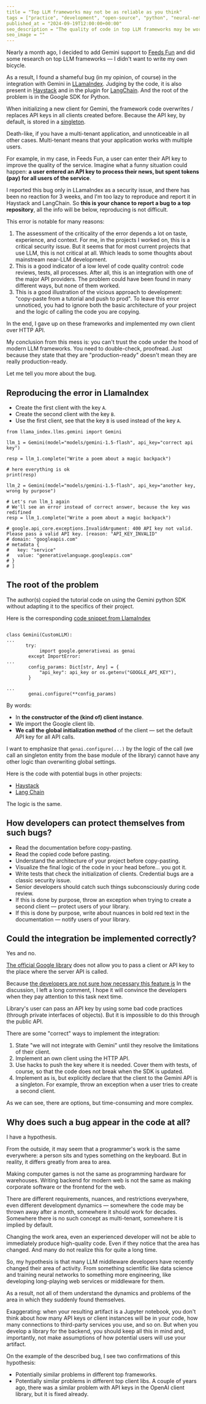 ```yaml
---
title = "Top LLM frameworks may not be as reliable as you think"
tags = ["practice", "development", "open-source", "python", "neural-networks", "backend"]
published_at = "2024-09-19T12:00:00+00:00"
seo_description = "The quality of code in top LLM frameworks may be worse than you expect from top frameworks."
seo_image = ""
---
```


Nearly a month ago, I decided to add Gemini support to [Feeds Fun](https://feeds.fun/) and did some research on top LLM frameworks — I didn't want to write my own bicycle.

As a result, I found a shameful bug (in my opinion, of course) in the integration with Gemini in [LLamaIndex](https://github.com/run-llama/llama_index). Judging by the code, it is also present in [Haystack](https://github.com/deepset-ai/haystack-core-integrations) and in the plugin for [LangChain](https://github.com/langchain-ai/langchain-google). And the root of the problem is in the Google SDK for Python.

When initializing a new client for Gemini, the framework code overwrites / replaces API keys in all clients created before. Because the API key, by default, is stored in a [singleton](https://en.wikipedia.org/wiki/Singleton_pattern).

Death-like, if you have a multi-tenant application, and unnoticeable in all other cases. Multi-tenant means that your application works with multiple users.

For example, in my case, in Feeds Fun, a user can enter their API key to improve the quality of the service. Imagine what a funny situation could happen: **a user entered an API key to process their news, but spent tokens (pay) for all users of the service**.

I reported this bug only in LLamaIndex as a security issue, and there has been no reaction for 3 weeks, and I'm too lazy to reproduce and report it in Haystack and LangChain. So **this is your chance to report a bug to a top repository**, all the info will be below, reproducing is not difficult.

This error is notable for many reasons:

1. The assessment of the criticality of the error depends a lot on taste, experience, and context. For me, in the projects I worked on, this is a critical security issue. But it seems that for most current projects that use LLM, this is not critical at all. Which leads to some thoughts about mainstream near-LLM development.
2. This is a good indicator of a low level of code quality control: code reviews, tests, all processes. After all, this is an integration with one of the major API providers. The problem could have been found in many different ways, but none of them worked.
3. This is a good illustration of the vicious approach to development: "copy-paste from a tutorial and push to prod". To leave this error unnoticed, you had to ignore both the basic architecture of your project and the logic of calling the code you are copying.

In the end, I gave up on these frameworks and implemented my own client over HTTP API.

My conclusion from this mess is: you can't trust the code under the hood of modern LLM frameworks. You need to double-check, proofread. Just because they state that they are "production-ready" doesn't mean they are really production-ready.

Let me tell you more about the bug.

<!-- more -->

## Reproducing the error in LlamaIndex

- Create the first client with the key `A`.
- Create the second client with the key `B`.
- Use the first client, see that the key `B` is used instead of the key `A`.

```
from llama_index.llms.gemini import Gemini

llm_1 = Gemini(model="models/gemini-1.5-flash", api_key="correct api key")

resp = llm_1.complete("Write a poem about a magic backpack")

# here everything is ok
print(resp)

llm_2 = Gemini(model="models/gemini-1.5-flash", api_key="another key, wrong by purpose")

# Let's run llm_1 again
# We'll see an error instead of correct answer, because the key was redifined
resp = llm_1.complete("Write a poem about a magic backpack")

# google.api_core.exceptions.InvalidArgument: 400 API key not valid. Please pass a valid API key. [reason: "API_KEY_INVALID"
# domain: "googleapis.com"
# metadata {
#   key: "service"
#   value: "generativelanguage.googleapis.com"
# }
# ]
```

## The root of the problem

The author(s) copied the tutorial code on using the Gemini python SDK without adapting it to the specifics of their project.

Here is the corresponding [code snippet from LlamaIndex](https://github.com/run-llama/llama_index/blob/6552a926bdf430e86266059091e28495dbd92a43/llama-index-integrations/llms/llama-index-llms-gemini/llama_index/llms/gemini/base.py#L120-L135)

```

class Gemini(CustomLLM):
...
       try:
            import google.generativeai as genai
        except ImportError:
...
        config_params: Dict[str, Any] = {
            "api_key": api_key or os.getenv("GOOGLE_API_KEY"),
        }

...
        genai.configure(**config_params)
```

By words:

- In **the constructor of the (kind of) client instance**.
- We import the Google client lib.
- **We call the global initialization method** of the client — set the default API key for all API calls.

I want to emphasize that `genai.configure(...)` by the logic of the call (we call an singleton entity from the base module of the library) cannot have any other logic than overwriting global settings.

Here is the code with potential bugs in other projects:

- [Haystack](https://github.com/deepset-ai/haystack-core-integrations/blob/main/integrations/google_ai/src/haystack_integrations/components/generators/google_ai/gemini.py#L93)
- [Lang Chain](https://github.com/langchain-ai/langchain-google/blob/6dfdf9b57aa1f99d9c598a97e5729adb278883cf/libs/genai/langchain_google_genai/llms.py#L224)

The logic is the same.

## How developers can protect themselves from such bugs?

- Read the documentation before copy-pasting.
- Read the copied code before pasting.
- Understand the architecture of your project before copy-pasting.
- Visualize the final logic of the code in your head before... you got it.
- Write tests that check the initialization of clients. Credential bugs are a classic security issue.
- Senior developers should catch such things subconsciously during code review.
- If this is done by purpose, throw an exception when trying to create a second client — protect users of your library.
- If this is done by purpose, write about nuances in bold red text in the documentation — notify users of your library.

## Could the integration be implemented correctly?

Yes and no.

[The official Google library](https://github.com/google-gemini/generative-ai-python) does not allow you to pass a client or API key to the place where the server API is called.

Because [the developers are not sure how necessary this feature is](https://github.com/google-gemini/generative-ai-python/issues/136) In the discussion, I left a long comment, I hope it will convince the developers when they pay attention to this task next time.

Library's user can pass an API key by using some bad code practices (through private interfaces of objects). But it is impossible to do this through the public API.

There are some "correct" ways to implement the integration:

1. State "we will not integrate with Gemini" until they resolve the limitations of their client.
2. Implement an own client using the HTTP API.
3. Use hacks to push the key where it is needed. Cover them with tests, of course, so that the code does not break when the SDK is updated.
4. Implement as is, but explicitly declare that the client to the Gemini API is a singleton. For example, throw an exception when a user tries to create a second client.

As we can see, there are options, but time-consuming and more complex.

## Why does such a bug appear in the code at all?

I have a hypothesis.

From the outside, it may seem that a programmer's work is the same everywhere: a person sits and types something on the keyboard. But in reality, it differs greatly from area to area.

Making computer games is not the same as programming hardware for warehouses. Writing backend for modern web is not the same as making corporate software or the frontend for the web.

There are different requirements, nuances, and restrictions everywhere, even different development dynamics — somewhere the code may be thrown away after a month, somewhere it should work for decades. Somewhere there is no such concept as multi-tenant, somewhere it is implied by default.

Changing the work area, even an experienced developer will not be able to immediately produce high-quality code. Even if they notice that the area has changed. And many do not realize this for quite a long time.

So, my hypothesis is that many LLM middleware developers have recently changed their area of activity. From something scientific like data science and training neural networks to something more engineering, like developing long-playing web services or middleware for them.

As a result, not all of them understand the dynamics and problems of the area in which they suddenly found themselves.

Exaggerating: when your resulting artifact is a Jupyter notebook, you don't think about how many API keys or client instances will be in your code, how many connections to third-party services you use, and so on. But when you develop a library for the backend, you should keep all this in mind and, importantly, not make assumptions of how potential users will use your artifact.

On the example of the described bug, I see two confirmations of this hypothesis:

- Potentially similar problems in different top frameworks.
- Potentially similar problems in different top client libs. A couple of years ago, there was a similar problem with API keys in the OpenAI client library, but it is fixed already.
